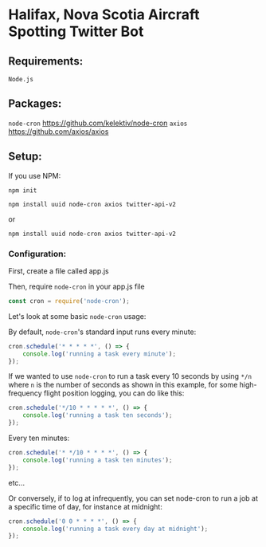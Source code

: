 # Halifax, Nova Scotia Aircraft Spotting Twitter Bot


## Requirements:
```Node.js```

## Packages:

```node-cron``` https://github.com/kelektiv/node-cron
```axios``` https://github.com/axios/axios


## Setup:
If you use NPM:

`npm init`

`npm install uuid node-cron axios twitter-api-v2`

or

`npm install uuid node-cron axios twitter-api-v2`

### Configuration:
First, create a file called app.js

Then, require `node-cron` in your app.js file

```js
const cron = require('node-cron');
```
Let's look at some basic `node-cron` usage:

By default, `node-cron`'s standard input runs every minute:

```js
cron.schedule('* * * * *', () => {
    console.log('running a task every minute');
});
```

If we wanted to use `node-cron` to run a task every 10 seconds by using ```*/n``` where ```n``` is the number of seconds as shown in this example, for some high-frequency flight position logging, you can do like this:

```js
cron.schedule('*/10 * * * * *', () => {
    console.log('running a task ten seconds');
});
```

Every ten minutes:
```js
cron.schedule('* */10 * * * *', () => {
    console.log('running a task ten minutes');
});
```

etc...

Or conversely, if to log at infrequently, you can set node-cron to run a job at a specific time of day, for instance at midnight:

```js
cron.schedule('0 0 * * * *', () => {
    console.log('running a task every day at midnight');
});
```
